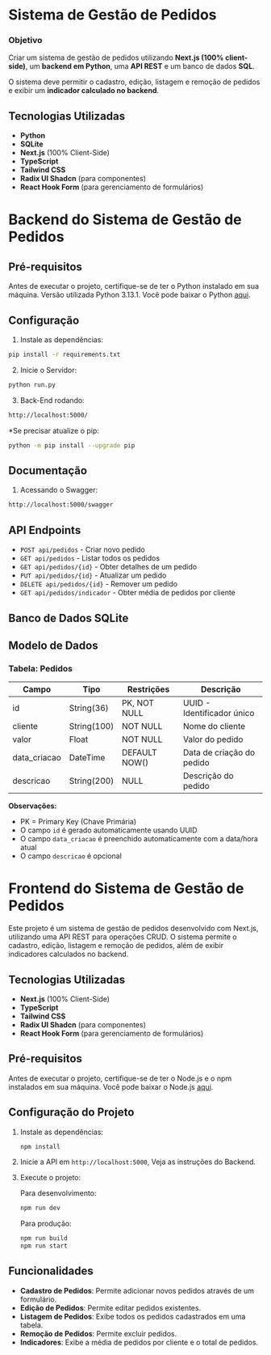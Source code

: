 # Sistema de Gestão de Pedidos

### **Objetivo**  
Criar um sistema de gestão de pedidos utilizando **Next.js (100% client-side)**, um **backend em Python**, uma **API REST** e um banco de dados **SQL**.  

O sistema deve permitir o cadastro, edição, listagem e remoção de pedidos e exibir um **indicador calculado no backend**.

## Tecnologias Utilizadas

- **Python**
- **SQLite** 
- **Next.js** (100% Client-Side)
- **TypeScript**
- **Tailwind CSS**
- **Radix UI Shadcn** (para componentes)
- **React Hook Form** (para gerenciamento de formulários)


# Backend do Sistema de Gestão de Pedidos

## Pré-requisitos

Antes de executar o projeto, certifique-se de ter o Python instalado em sua máquina. Versão utilizada Python 3.13.1. Você pode baixar o Python [aqui](https://www.python.org/).


## Configuração

1. Instale as dependências:
```bash
pip install -r requirements.txt
```

2. Inicie o Servidor:
```bash
python run.py
```

3. Back-End rodando:
```bash
http://localhost:5000/
```

*Se precisar atualize o pip:
```bash
python -m pip install --upgrade pip
```

## Documentação

1. Acessando o Swagger:
```bash
http://localhost:5000/swagger
```
## API Endpoints

- `POST api/pedidos` - Criar novo pedido
- `GET api/pedidos` - Listar todos os pedidos
- `GET api/pedidos/{id}` - Obter detalhes de um pedido
- `PUT api/pedidos/{id}` - Atualizar um pedido
- `DELETE api/pedidos/{id}` - Remover um pedido
- `GET api/pedidos/indicador` - Obter média de pedidos por cliente

## Banco de Dados SQLite

## Modelo de Dados

### Tabela: Pedidos

| Campo         | Tipo         | Restrições    | Descrição                    |
|--------------|--------------|---------------|------------------------------|
| id           | String(36)   | PK, NOT NULL  | UUID - Identificador único   |
| cliente      | String(100)  | NOT NULL      | Nome do cliente             |
| valor        | Float        | NOT NULL      | Valor do pedido             |
| data_criacao | DateTime     | DEFAULT NOW() | Data de criação do pedido   |
| descricao    | String(200)  | NULL         | Descrição do pedido         |

**Observações:**
- PK = Primary Key (Chave Primária)
- O campo `id` é gerado automaticamente usando UUID
- O campo `data_criacao` é preenchido automaticamente com a data/hora atual
- O campo `descricao` é opcional



# Frontend do Sistema de Gestão de Pedidos

Este projeto é um sistema de gestão de pedidos desenvolvido com Next.js, utilizando uma API REST para operações CRUD. O sistema permite o cadastro, edição, listagem e remoção de pedidos, além de exibir indicadores calculados no backend.

## Tecnologias Utilizadas

- **Next.js** (100% Client-Side)
- **TypeScript**
- **Tailwind CSS**
- **Radix UI Shadcn** (para componentes)
- **React Hook Form** (para gerenciamento de formulários)

## Pré-requisitos

Antes de executar o projeto, certifique-se de ter o Node.js e o npm instalados em sua máquina. Você pode baixar o Node.js [aqui](https://nodejs.org/).

## Configuração do Projeto

1. Instale as dependências:

   ```bash
   npm install
   ```

2. Inicie a API em `http://localhost:5000`, Veja as instruções do Backend.

3. Execute o projeto:

   Para desenvolvimento:

   ```bash
   npm run dev
   ```

   Para produção:

   ```bash
   npm run build
   npm run start
   ```

## Funcionalidades

- **Cadastro de Pedidos**: Permite adicionar novos pedidos através de um formulário.
- **Edição de Pedidos**: Permite editar pedidos existentes.
- **Listagem de Pedidos**: Exibe todos os pedidos cadastrados em uma tabela.
- **Remoção de Pedidos**: Permite excluir pedidos.
- **Indicadores**: Exibe a média de pedidos por cliente e o total de pedidos.
